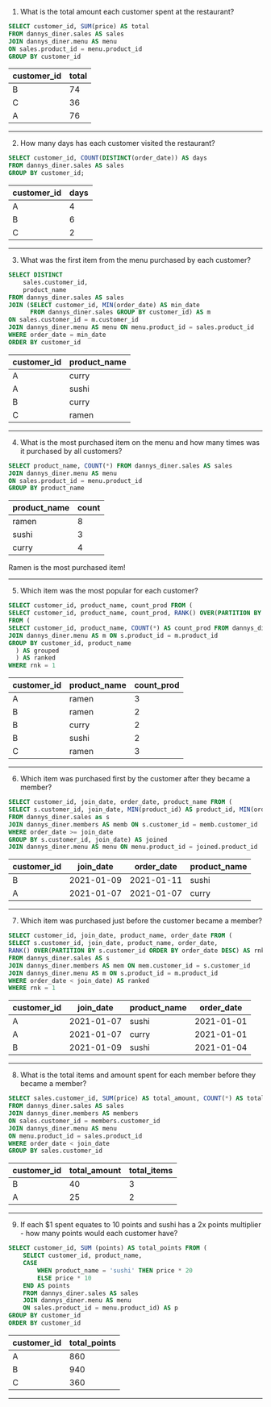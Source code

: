 
1. What is the total amount each customer spent at the restaurant?

```SQL
SELECT customer_id, SUM(price) AS total
FROM dannys_diner.sales AS sales
JOIN dannys_diner.menu AS menu
ON sales.product_id = menu.product_id
GROUP BY customer_id

```

| customer_id | total |
| ----------- | ----- |
| B           | 74    |
| C           | 36    |
| A           | 76    |

---
2. How many days has each customer visited the restaurant?

```SQL
SELECT customer_id, COUNT(DISTINCT(order_date)) AS days
FROM dannys_diner.sales AS sales
GROUP BY customer_id;
```
| customer_id | days |
| ----------- | ---- |
| A           | 4    |
| B           | 6    |
| C           | 2    |

---
3. What was the first item from the menu purchased by each customer?
```SQL
SELECT DISTINCT
	sales.customer_id,
    product_name
FROM dannys_diner.sales AS sales
JOIN (SELECT customer_id, MIN(order_date) AS min_date
      FROM dannys_diner.sales GROUP BY customer_id) AS m
ON sales.customer_id = m.customer_id
JOIN dannys_diner.menu AS menu ON menu.product_id = sales.product_id
WHERE order_date = min_date
ORDER BY customer_id
```

| customer_id | product_name |
| ----------- | ------------ |
| A           | curry        |
| A           | sushi        |
| B           | curry        |
| C           | ramen        |

---
4. What is the most purchased item on the menu and how many times was it purchased by all customers?
``` SQL
SELECT product_name, COUNT(*) FROM dannys_diner.sales AS sales
JOIN dannys_diner.menu AS menu
ON sales.product_id = menu.product_id
GROUP BY product_name
```

| product_name | count |
| ------------ | ----- |
| ramen        | 8     |
| sushi        | 3     |
| curry        | 4     |

Ramen is the most purchased item!

---
5. Which item was the most popular for each customer?
``` SQL
SELECT customer_id, product_name, count_prod FROM (
SELECT customer_id, product_name, count_prod, RANK() OVER(PARTITION BY customer_id ORDER BY count_prod DESC) AS rnk
FROM (
SELECT customer_id, product_name, COUNT(*) AS count_prod FROM dannys_diner.sales AS s
JOIN dannys_diner.menu AS m ON s.product_id = m.product_id
GROUP BY customer_id, product_name
  ) AS grouped
  ) AS ranked
WHERE rnk = 1
```

| customer_id | product_name | count_prod |
| ----------- | ------------ | ---------- |
| A           | ramen        | 3          |
| B           | ramen        | 2          |
| B           | curry        | 2          |
| B           | sushi        | 2          |
| C           | ramen        | 3          |

---
6. Which item was purchased first by the customer after they became a member?
``` SQL
SELECT customer_id, join_date, order_date, product_name FROM (
SELECT s.customer_id, join_date, MIN(product_id) AS product_id, MIN(order_date) AS order_date
FROM dannys_diner.sales as s
JOIN dannys_diner.members AS memb ON s.customer_id = memb.customer_id
WHERE order_date >= join_date 
GROUP BY s.customer_id, join_date) AS joined
JOIN dannys_diner.menu AS menu ON menu.product_id = joined.product_id
```


| customer_id | join_date                | order_date               | product_name |
| ----------- | ------------------------ | ------------------------ | ------------ |
| B           | 2021-01-09               | 2021-01-11               | sushi        |
| A           | 2021-01-07               | 2021-01-07               | curry        |

---
7. Which item was purchased just before the customer became a member?
``` SQL
SELECT customer_id, join_date, product_name, order_date FROM (
SELECT s.customer_id, join_date, product_name, order_date,
RANK() OVER(PARTITION BY s.customer_id ORDER BY order_date DESC) AS rnk
FROM dannys_diner.sales AS s
JOIN dannys_diner.members AS mem ON mem.customer_id = s.customer_id
JOIN dannys_diner.menu AS m ON s.product_id = m.product_id
WHERE order_date < join_date) AS ranked
WHERE rnk = 1
```

| customer_id | join_date                | product_name | order_date               |
| ----------- | ------------------------ | ------------ | ------------------------ |
| A           | 2021-01-07               | sushi        | 2021-01-01               |
| A           | 2021-01-07               | curry        | 2021-01-01               |
| B           | 2021-01-09               | sushi        | 2021-01-04               |

---
8. What is the total items and amount spent for each member before they became a member?
``` SQL
SELECT sales.customer_id, SUM(price) AS total_amount, COUNT(*) AS total_items
FROM dannys_diner.sales AS sales
JOIN dannys_diner.members AS members
ON sales.customer_id = members.customer_id
JOIN dannys_diner.menu AS menu
ON menu.product_id = sales.product_id
WHERE order_date < join_date
GROUP BY sales.customer_id
```

| customer_id | total_amount | total_items |
| ----------- | ------------ | ----------- |
| B           | 40           | 3           |
| A           | 25           | 2           |

---
9.  If each $1 spent equates to 10 points and sushi has a 2x points multiplier - how many points would each customer have?
``` SQL
SELECT customer_id, SUM (points) AS total_points FROM (
	SELECT customer_id, product_name,
	CASE
		WHEN product_name = 'sushi' THEN price * 20
		ELSE price * 10
	END AS points
	FROM dannys_diner.sales AS sales
	JOIN dannys_diner.menu AS menu
	ON sales.product_id = menu.product_id) AS p
GROUP BY customer_id
ORDER BY customer_id
```
| customer_id | total_points |
| ----------- | --- |
| A           | 860 |
| B           | 940 |
| C           | 360 |

---
